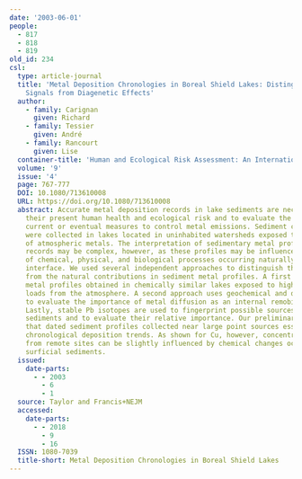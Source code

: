 ```yaml
---
date: '2003-06-01'
people:
  - 817
  - 818
  - 819
old_id: 234
csl:
  type: article-journal
  title: 'Metal Deposition Chronologies in Boreal Shield Lakes: Distinguishing Anthropogenic
    Signals from Diagenetic Effects'
  author:
    - family: Carignan
      given: Richard
    - family: Tessier
      given: André
    - family: Rancourt
      given: Lise
  container-title: 'Human and Ecological Risk Assessment: An International Journal'
  volume: '9'
  issue: '4'
  page: 767-777
  DOI: 10.1080/713610008
  URL: https://doi.org/10.1080/713610008
  abstract: Accurate metal deposition records in lake sediments are necessary to assess
    their present human health and ecological risk and to evaluate the effects of
    current or eventual measures to control metal emissions. Sediment cores and porewaters
    were collected in lakes located in uninhabited watersheds exposed to various levels
    of atmospheric metals. The interpretation of sedimentary metal profiles as historical
    records may be complex, however, as these profiles may be influenced by a variety
    of chemical, physical, and biological processes occurring naturally near the sediment-water
    interface. We used several independent approaches to distinguish the anthropogenic
    from the natural contributions in sediment metal profiles. A first approach compares
    metal profiles obtained in chemically similar lakes exposed to high and low metal
    loads from the atmosphere. A second approach uses geochemical and diagenetic modelling
    to evaluate the importance of metal diffusion as an internal remobilization process.
    Lastly, stable Pb isotopes are used to fingerprint possible sources of Pb to lake
    sediments and to evaluate their relative importance. Our preliminary results indicate
    that dated sediment profiles collected near large point sources essentially reflect
    chronological deposition trends. As shown for Cu, however, concentration profiles
    from remote sites can be slightly influenced by chemical changes occurring in
    surficial sediments.
  issued:
    date-parts:
      - - 2003
        - 6
        - 1
  source: Taylor and Francis+NEJM
  accessed:
    date-parts:
      - - 2018
        - 9
        - 16
  ISSN: 1080-7039
  title-short: Metal Deposition Chronologies in Boreal Shield Lakes
---
```

